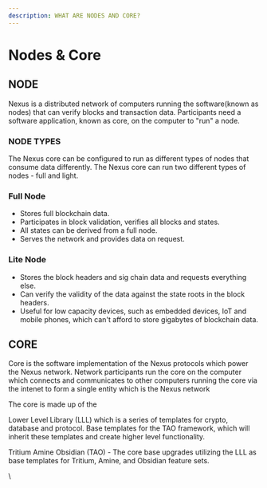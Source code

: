 ```yaml
---
description: WHAT ARE NODES AND CORE?
---
```


# Nodes & Core

## NODE

Nexus is a distributed network of computers running the software(known as nodes) that can verify blocks and transaction data. Participants need a software application, known as core, on the computer to "run" a node.

### NODE TYPES

The Nexus core can be configured to run as different types of nodes that consume data differently. The Nexus core can run two different types of nodes - full and light.&#x20;

### Full Node

* Stores full blockchain data.
* Participates in block validation, verifies all blocks and states.
* All states can be derived from a full node.
* Serves the network and provides data on request.

### Lite Node

* Stores the block headers and sig chain data and requests everything else.
* Can verify the validity of the data against the state roots in the block headers.
* Useful for low capacity devices, such as embedded devices, IoT and mobile phones, which can't afford to store gigabytes of blockchain data.



## CORE <a href="#evm" id="evm"></a>

Core is the software implementation of the Nexus protocols which power the Nexus network. Network participants run the core on the computer which connects and communicates to other computers running the core via the intenet to form a single entity which is the Nexus network

The core is made up of the&#x20;

Lower Level Library (LLL) which is a series of templates for crypto, database and protocol. Base templates for the TAO framework, which will inherit these templates and create higher level functionality.

Tritium Amine Obsidian (TAO) - The core base upgrades utilizing the LLL as base templates for Tritium, Amine, and Obsidian feature sets.&#x20;

\
